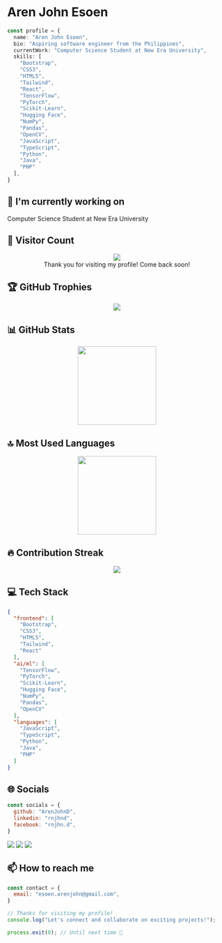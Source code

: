 # Aren John Esoen

```typescript
const profile = {
  name: "Aren John Esoen",
  bio: "Aspiring software engineer from the Philippines",
  currentWork: "Computer Science Student at New Era University",
  skills: [
    "Bootstrap",
    "CSS3",
    "HTML5",
    "Tailwind",
    "React",
    "TensorFlow",
    "PyTorch",
    "Scikit-Learn",
    "Hugging Face",
    "NumPy",
    "Pandas",
    "OpenCV",
    "JavaScript",
    "TypeScript",
    "Python",
    "Java",
    "PHP"
  ],
}
```

## 🔭 I'm currently working on

Computer Science Student at New Era University

## 👀 Visitor Count

<!-- ⚠️ Important: Replace 'ArenJohnD' with your actual GitHub username in the URL below -->
<p align="center">
  <img src="https://profile-counter.glitch.me/ArenJohnD/count.svg" />
  <br>Thank you for visiting my profile! Come back soon!
</p>

## 🏆 GitHub Trophies

<!-- ⚠️ Important: Replace 'ArenJohnD' with your actual GitHub username in the URL below -->
<p align="center">
  <img src="https://github-profile-trophy.vercel.app/?username=ArenJohnD&theme=onedark&column=7&margin-w=15&margin-h=15" />
</p>

## 📊 GitHub Stats

<!-- ⚠️ Important: Replace 'ArenJohnD' with your actual GitHub username in the URL below -->
<div align="center">
  <img height="180em" src="https://github-readme-stats.vercel.app/api?username=ArenJohnD&show_icons=true&theme=dark&include_all_commits=true&count_private=true"/>
</div>

## 🔝 Most Used Languages

<!-- ⚠️ Important: Replace 'ArenJohnD' with your actual GitHub username in the URL below -->
<div align="center">
  <img height="180em" src="https://github-readme-stats.vercel.app/api/top-langs/?username=ArenJohnD&layout=compact&langs_count=10&theme=dark"/>
</div>

## 🔥 Contribution Streak

<!-- ⚠️ Important: Replace 'ArenJohnD' with your actual GitHub username in the URL below -->
<div align="center">
  <img src="https://github-readme-streak-stats.herokuapp.com/?user=ArenJohnD&theme=dark&hide_border=false" />
</div>

## 💻 Tech Stack

```json
{
  "frontend": [
    "Bootstrap",
    "CSS3",
    "HTML5",
    "Tailwind",
    "React"
  ],
  "ai/ml": [
    "TensorFlow",
    "PyTorch",
    "Scikit-Learn",
    "Hugging Face",
    "NumPy",
    "Pandas",
    "OpenCV"
  ],
  "languages": [
    "JavaScript",
    "TypeScript",
    "Python",
    "Java",
    "PHP"
  ]
}
```

## 🌐 Socials

```javascript
const socials = {
  github: "ArenJohnD",
  linkedin: "rnjhnd",
  facebook: "rnjhn.d",
}
```

<div>
<a href="https://github.com/ArenJohnD"><img src="https://img.shields.io/badge/github-%23000000.svg?style=for-the-badge&logo=github&logoColor=white" /></a> <a href="https://facebook.com/rnjhn.d"><img src="https://img.shields.io/badge/facebook-%23000000.svg?style=for-the-badge&logo=facebook&logoColor=white" /></a> <a href="https://linkedin.com/in/rnjhnd"><img src="https://img.shields.io/badge/linkedin-%23000000.svg?style=for-the-badge&logo=linkedin&logoColor=white" /></a> 
</div>

## 📫 How to reach me

```javascript
const contact = {
  email: "esoen.arenjohn@gmail.com",
}
```

```typescript
// Thanks for visiting my profile!
console.log("Let's connect and collaborate on exciting projects!");

process.exit(0); // Until next time 👋
```
